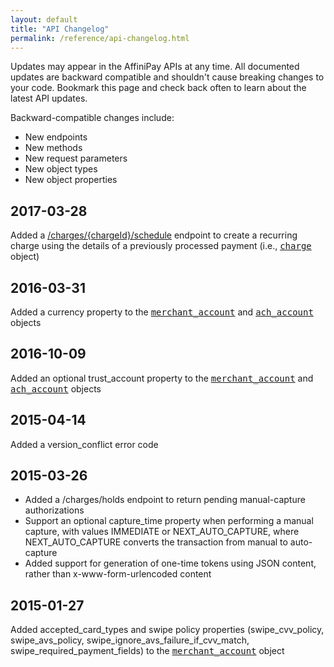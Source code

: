 ```yaml
---
layout: default
title: "API Changelog"
permalink: /reference/api-changelog.html
---
```


Updates may appear in the AffiniPay APIs at any time. All documented updates are backward compatible and shouldn't cause breaking changes to your code.<!--unless noted otherwise --> Bookmark this page and check back often to learn about the latest API updates.

Backward-compatible changes include:

-   New endpoints
-   New methods
-   New request parameters
-   New object types
-   New object properties

## 2017-03-28
Added a <a href="../reference/api.html#schedule-a-charge" target="&#95;blank"><span class="code-green">/charges/{chargeId}/schedule</span></a> endpoint to create a recurring charge using the details of a previously processed payment (i.e., <a href="../reference/api.html#charge" style="font-family:monospace" target="&#95;blank">charge</a> object)

## 2016-03-31
Added a <span class="code-green">currency</span> property to the <a href="../reference/api.html#merchant_account" style="font-family:monospace" target="&#95;blank">merchant_account</a> and <a href="../reference/api.html#ach_account" style="font-family:monospace" target="&#95;blank">ach_account</a> objects

## 2016-10-09
Added an optional <span class="code-green">trust_account</span> property to the <a href="../reference/api.html#merchant_account" style="font-family:monospace" target="&#95;blank">merchant_account</a> and <a href="../reference/api.html#ach_account" style="font-family:monospace" target="&#95;blank">ach_account</a> objects

## 2015-04-14
Added a <span class="code-green">version_conflict</span> error code

## 2015-03-26
-   Added a <span class="code-green">/charges/holds</span> endpoint to return pending manual-capture authorizations
-   Support an optional <span class="code-green">capture_time</span> property when performing a manual capture, with values <span class="code-green">IMMEDIATE</span> or <span class="code-green">NEXT_AUTO_CAPTURE</span>, where <span class="code-green">NEXT_AUTO_CAPTURE</span> converts the transaction from manual to auto-capture
-   Added support for generation of one-time tokens using JSON content, rather than x-www-form-urlencoded content

## 2015-01-27
Added <span class="code-green">accepted_card_types</span> and swipe policy properties (<span class="code-green">swipe_cvv_policy</span>, <span class="code-green">swipe_avs_policy</span>, <span class="code-green">swipe_ignore_avs_failure_if_cvv_match</span>, <span class="code-green">swipe_required_payment_fields</span>) to the <a href="../reference/api.html#merchant_account" style="font-family:monospace" target="&#95;blank">merchant_account</a> object
